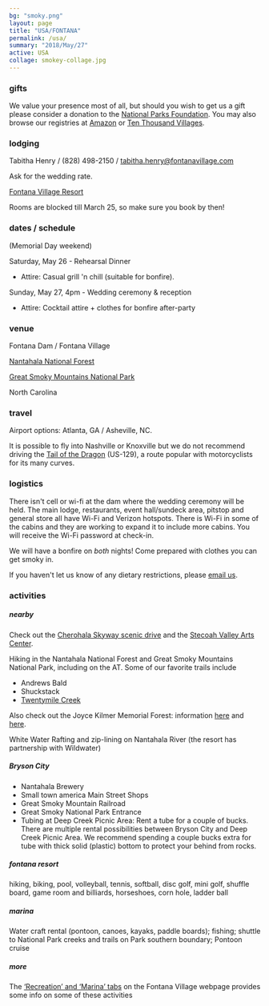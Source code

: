 ```yaml
---
bg: "smoky.png"
layout: page
title: "USA/FONTANA"
permalink: /usa/
summary: "2018/May/27"
active: USA
collage: smokey-collage.jpg
---
```


### gifts

We value your presence most of all, but should you wish to get us a gift please consider a donation to the [National Parks Foundation](https://www.nationalparks.org/). You may also browse our registries at  [Amazon](https://www.amazon.com/wedding/share/french-cherian) or [Ten Thousand Villages](https://www.tenthousandvillages.com/giftregistry/view/index/id/6935f7dbb76713135f973c35416e3cd7/).

### lodging
Tabitha Henry / (828) 498-2150 / [tabitha.henry@fontanavillage.com](mailto:tabitha.henry@fontanavillage.com)

Ask for the wedding rate.

[Fontana Village Resort](http://www.fontanavillage.com/)

Rooms are blocked till March 25, so make sure you book by then!

### dates / schedule
(Memorial Day weekend)

Saturday, May 26 - Rehearsal Dinner
- Attire: Casual grill 'n chill (suitable for bonfire).

Sunday, May 27, 4pm - Wedding ceremony & reception
- Attire: Cocktail attire + clothes for bonfire after-party


### venue
Fontana Dam / Fontana Village

[Nantahala National Forest](https://en.wikipedia.org/wiki/Nantahala_National_Forest)

[Great Smoky Mountains National Park](https://www.nps.gov/grsm/planyourvisit/fontanadam.htm)

North Carolina

### travel
Airport options: Atlanta, GA / Asheville, NC. 

It is possible to fly into Nashville or Knoxville but we do not recommend driving the [Tail of the Dragon](https://tailofthedragon.com/details/) (US-129), a route popular with motorcyclists for its many curves.

### logistics

There isn't cell or wi-fi at the dam where the wedding ceremony will be held. The main lodge, restaurants, event hall/sundeck area, pitstop and general store all have Wi-Fi and Verizon hotspots. There is Wi-Fi in some of the cabins and they are working to expand it to include more cabins. You will receive the Wi-Fi password at check-in.

We will have a bonfire on _both_ nights! Come prepared with clothes you can get smoky in. 

If you haven't let us know of any dietary restrictions, please [email us](mailto:french@cherian.net).

### activities

<div class="indentsome" markdown="1">

##### nearby

Check out the [Cherohala Skyway scenic drive](http://www.cherohala.org) and the [Stecoah Valley Arts Center](https://www.stecoahvalleycenter.com/crafts.html).

Hiking in the Nantahala National Forest and Great Smoky Mountains National Park, including on the AT. Some of our favorite trails include
- Andrews Bald
- Shuckstack
- [Twentymile Creek](http://npplan.com/parks-by-state/north-carolina-national-parks/great-smoky-mountains-national-park-park-at-a-glance/great-smoky-mountains-national-park-twentymile-region/great-smoky-mountains-national-park-twentymile-loop-hike/)

Also check out the Joyce Kilmer Memorial Forest: information [here](https://www.fs.usda.gov/recarea/nfsnc/null/recarea/?recid=48920&actid=70
) and [here](https://www.romanticasheville.com/joyce_kilmer_forest.htm).

White Water Rafting and zip-lining on Nantahala River (the resort has partnership with Wildwater)

##### Bryson City
- Nantahala Brewery
- Small town america Main Street Shops
- Great Smoky Mountain Railroad
- Great Smoky National Park Entrance
- Tubing at Deep Creek Picnic Area: Rent a tube for a couple of bucks. There are multiple rental possibilities between Bryson City and Deep Creek Picnic Area. We recommend spending a couple bucks extra for tube with thick solid (plastic) bottom to protect your behind from rocks. 

##### fontana resort
hiking, biking, pool, volleyball, tennis, softball, disc golf, mini golf, shuffle board, game room and billiards, horseshoes, corn hole, ladder ball

##### marina
Water craft rental (pontoon, canoes, kayaks, paddle boards); fishing; shuttle to National Park creeks and trails on Park southern boundary; Pontoon cruise

##### more
The [‘Recreation’ and ‘Marina’ tabs](http://www.fontanavillage.com/recreation.html) on the Fontana Village webpage provides some info on some of these activities

</div>


<!-- <div id='map' style='width: 600px; height: 300px;'></div> -->
<!-- <script> -->
<!-- mapboxgl.accessToken = 'pk.eyJ1joia2FkYWxjYWx5cHNlIiwiYSI6ImNqNzlycTI2ZDA2YnkzMnJzaTRlemtrMGMifQ.lTT5MwV-UGIQYhg7YOMSrA'; -->
<!-- var map = new mapboxgl.Map({ -->
<!-- container: 'map', -->
<!-- style: 'mapbox://styles/mapbox/streets-v10' -->
<!-- }); -->
<!-- </script> -->

